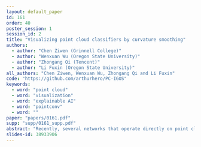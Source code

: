 ```yaml
---
layout: default_paper
id: 161
order: 40
poster_session: 1
session_id: 2
title: "Visualizing point cloud classifiers by curvature smoothing"
authors:
  - author: "Chen Ziwen (Grinnell College)"
  - author: "Wenxuan Wu (Oregon State University)"
  - author: "Zhongang Qi (Tencent)"
  - author: "Li Fuxin (Oregon State University)"
all_authors: "Chen Ziwen, Wenxuan Wu, Zhongang Qi and Li Fuxin"
code: "https://github.com/arthurhero/PC-IGOS"
keywords:
  - word: "point cloud"
  - word: "visualization"
  - word: "explainable AI"
  - word: "pointconv"
  - word: ""
paper: "papers/0161.pdf"
supp: "supp/0161_supp.pdf"
abstract: "Recently, several networks that operate directly on point clouds have been proposed. There is significant utility in understanding their mechanisms to classify point clouds, which can potentially help diagnosing them and designing better architectures.  In this paper, we propose a novel learning-based approach to visualize features important to the point cloud classifiers. Our approach is based on deleting and inserting curvatures on a point cloud. The resulting point cloud is then evaluated on the original point cloud network to assess the importance of the feature. A technical contribution of the paper is an approximated curvature smoothing algorithm, which can smoothly transition from the original point cloud to one of constant curvature, such as a uniform sphere. We propose PCI-GOS (Point Cloud Integrated-Gradients Optimized Saliency), a visualization technique that can automatically find the minimal saliency map that covers the most important features on a shape. Experiment results revealed insights into those classifiers."
slides-id: 38933906
---
```

